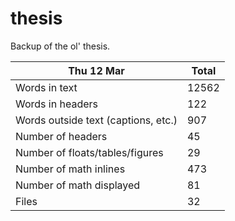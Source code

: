 thesis
======
Backup of the ol' thesis.

Thu 12 Mar | Total
---|---
Words in text| 12562
Words in headers| 122
Words outside text (captions, etc.)| 907
Number of headers| 45
Number of floats/tables/figures| 29
Number of math inlines| 473
Number of math displayed| 81
Files| 32

